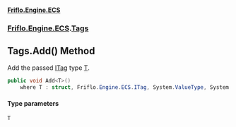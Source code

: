 #### [Friflo.Engine.ECS](index.md 'index')
### [Friflo.Engine.ECS](Friflo.Engine.ECS.md 'Friflo.Engine.ECS').[Tags](Tags.md 'Friflo.Engine.ECS.Tags')

## Tags.Add<T>() Method

Add the passed [ITag](ITag.md 'Friflo.Engine.ECS.ITag') type [T](Tags.Add_T_().md#Friflo.Engine.ECS.Tags.Add_T_().T 'Friflo.Engine.ECS.Tags.Add<T>().T').

```csharp
public void Add<T>()
    where T : struct, Friflo.Engine.ECS.ITag, System.ValueType, System.ValueType;
```
#### Type parameters

<a name='Friflo.Engine.ECS.Tags.Add_T_().T'></a>

`T`